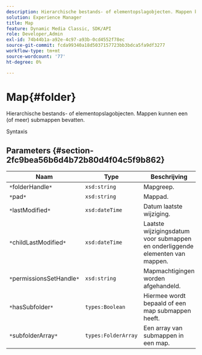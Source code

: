 ```yaml
---
description: Hierarchische bestands- of elementopslagobjecten. Mappen kunnen een (of meer) submappen bevatten.
solution: Experience Manager
title: Map
feature: Dynamic Media Classic, SDK/API
role: Developer,Admin
exl-id: 74b44b1a-a92e-4c97-a93b-0cd4552f78ec
source-git-commit: fcda99340a18d5037157723bb3bdca5fa9df3277
workflow-type: tm+mt
source-wordcount: '77'
ht-degree: 0%

---
```


# Map{#folder}

Hierarchische bestands- of elementopslagobjecten. Mappen kunnen een (of meer) submappen bevatten.

Syntaxis

## Parameters {#section-2fc9bea56b6d4b72b80d4f04c5f9b862}

| Naam | Type | Beschrijving |
|---|---|---|
| `*`folderHandle`*` | `xsd:string` | Mapgreep. |
| `*`pad`*` | `xsd:string` | Mappad. |
| `*`lastModified`*` | `xsd:dateTime` | Datum laatste wijziging. |
| `*`childLastModified`*` | `xsd:dateTime` | Laatste wijzigingsdatum voor submappen en onderliggende elementen van mappen. |
| `*`permissionsSetHandle`*` | `xsd:string` | Mapmachtigingen worden afgehandeld. |
| `*`hasSubfolder`*` | `types:Boolean` | Hiermee wordt bepaald of een map submappen heeft. |
| `*`subfolderArray`*` | `types:FolderArray` | Een array van submappen in een map. |

